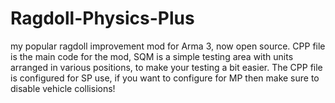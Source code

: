 # Ragdoll-Physics-Plus
my popular ragdoll improvement mod for Arma 3, now open source.
CPP file is the main code for the mod, SQM is a simple testing area with units arranged in various positions, to make your testing a bit easier.
The CPP file is configured for SP use, if you want to configure for MP then make sure to disable vehicle collisions! 
